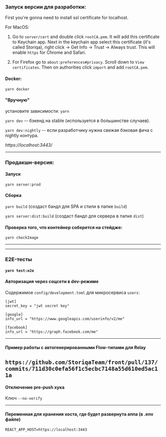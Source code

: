 ### Запуск версии для разработки:

First you're gonna need to install ssl certificate for localhost.

For MacOS:

1.  Go to `server/cert` and double click `rootCA.pem`. It will add this certificate to Keychain app. Next in the keychain app select this certificate (it's called Storiqa), right click -> Get Info -> Trust -> Always trust. This will enable `https` for Chrome and Safari.

2.  For Firefox go to `about:preferences#privacy`. Scroll down to `View certificates`. Then on authorities click `import` and add `rootCA.pem`.

#### Docker:

`yarn docker`

#### "Вручную"

установите зависимости: `yarn`

`yarn dev` -- бэкенд на stable (используется в большинстве случаев).

`yarn dev:nightly` -- если разработчику нужна свежая бэковая фича с nightly контура.

_https://localhost:3443/_

---

### Продакшн-версия:

#### Запуск

`yarn server:prod`

#### Сборка

`yarn build` (создаст бандл для SPA и стили в папке `build`)

`yarn server:dist:build` (создаст бандл для сервера в папке `dist`)

#### Проверка того, что контейнер соберется на стейдже:

`yarn checkImage`

---

---

### E2E-тесты

#### `yarn test:e2e`

#### Авторизация через соцсети в dev-режиме

Содержимое `config/development.toml` для микросервиса `users`:

```
[jwt]
secret_key = "jwt secret key"

[google]
info_url = "https://www.googleapis.com/userinfo/v2/me"

[facebook]
info_url = "https://graph.facebook.com/me"
```

---

#### Пример работы с автогенерированными Flow-типами для Relay

## `https://github.com/StoriqaTeam/front/pull/137/commits/711d30c0efa56f1c5ecbc7148a55d610ed5ac11a`

#### Отключение pre-push хука

Ключ `--no-verify`

---

#### Переменная для хранения хоста, где будет развернута аппа (в .env файле)

`REACT_APP_HOST=https://localhost:3443`
